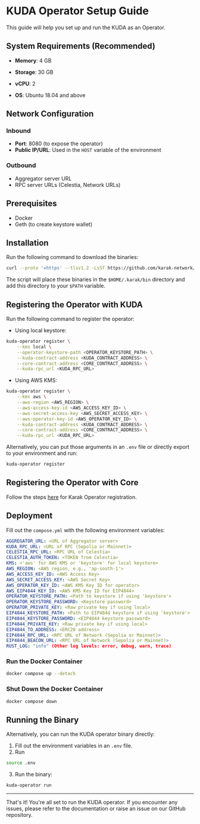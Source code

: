 # KUDA Operator Setup Guide

This guide will help you set up and run the KUDA as an Operator.

## System Requirements (Recommended)

- **Memory**: 4 GB

- **Storage**: 30 GB
- **vCPU**: 2
- **OS**: Ubuntu 18.04 and above

## Network Configuration

### Inbound

- **Port**: 8080 (to expose the operator)
- **Public IP/URL**: Used in the `HOST` variable of the environment

### Outbound

- Aggregator server URL
- RPC server URLs (Celestia, Network URLs)

## Prerequisites

- Docker
- Geth (to create keystore wallet)

## Installation

Run the following command to download the binaries:

```bash
curl --proto '=https' --tlsv1.2 -LsSf https://github.com/karak-network/kuda-operator/releases/download/v0.2.1/kuda-operator-installer.sh | sh
````

The script will place these binaries in the `$HOME/.karak/bin` directory and add this directory to your `$PATH` variable.

## Registering the Operator with KUDA

Run the following command to register the operator:

- Using local keystore:

```bash
kuda-operator register \
    --kms local \
    --operator-keystore-path <OPERATOR_KEYSTORE_PATH> \
    --kuda-contract-address <KUDA_CONTRACT_ADDRESS> \
    --core-contract-address <CORE_CONTRACT_ADDRESS> \
    --kuda-rpc_url <KUDA_RPC_URL>
```

- Using AWS KMS:

```bash
kuda-operator register \
    --kms aws \
    --aws-region <AWS_REGION> \
    --aws-access-key-id <AWS_ACCESS_KEY_ID> \
    --aws-secret-access-key <AWS_SECRET_ACCESS_KEY> \
    --aws-operator-key-id <AWS_OPERATOR_KEY_ID> \
    --kuda-contract-address <KUDA_CONTRACT_ADDRESS> \
    --core-contract-address <CORE_CONTRACT_ADDRESS> \
    --kuda-rpc_url <KUDA_RPC_URL>
```

Alternatively, you can put those arguments in an `.env` file or directly export to your environment and run:

```bash
kuda-operator register
```

## Registering the Operator with Core

Follow the steps [here](https://docs.karak.network/operators/registration) for Karak Operator registration.

## Deployment

Fill out the `compose.yml` with the following environment variables:

```yaml
AGGREGATOR_URL: <URL of Aggregator server>
KUDA_RPC_URL: <URL of RPC (Sepolia or Mainnet)>
CELESTIA_RPC_URL: <RPC URL of Celestia>
CELESTIA_AUTH_TOKEN: <TOKEN from Celestia>
KMS: <'aws' for AWS KMS or 'keystore' for local keystore>
AWS_REGION: <AWS region, e.g., 'ap-south-1'>
AWS_ACCESS_KEY_ID: <AWS Access Key>
AWS_SECRET_ACCESS_KEY: <AWS Secret Key>
AWS_OPERATOR_KEY_ID: <AWS KMS Key ID for operator>
AWS_EIP4844_KEY_ID: <AWS KMS Key ID for EIP4844>
OPERATOR_KEYSTORE_PATH: <Path to keystore if using 'keystore'>
OPERATOR_KEYSTORE_PASSWORD: <Keystore password>
OPERATOR_PRIVATE_KEY: <Raw private key if using local>
EIP4844_KEYSTORE_PATH: <Path to EIP4844 keystore if using 'keystore'>
EIP4844_KEYSTORE_PASSWORD: <EIP4844 keystore password>
EIP4844_PRIVATE_KEY: <Raw private key if using local>
EIP4844_TO_ADDRESS: <ERC20 address>
EIP4844_RPC_URL: <RPC URL of Network (Sepolia or Mainnet)>
EIP4844_BEACON_URL: <RPC URL of Network (Sepolia or Mainnet)>
RUST_LOG: "info" (Other log levels: error, debug, warn, trace)
```

### Run the Docker Container

```bash
docker compose up --detach
```

### Shut Down the Docker Container

```bash
docker compose down
```

## Running the Binary

Alternatively, you can run the KUDA operator binary directly:

1. Fill out the environment variables in an `.env` file.
2. Run

```bash
source .env
```

3. Run the binary:

```bash
kuda-operator run
```

---

That's it! You're all set to run the KUDA operator. If you encounter any issues, please refer to the documentation or raise an issue on our GitHub repository.
